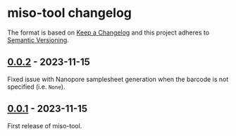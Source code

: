 # miso-tool changelog

The format is based on [Keep a Changelog](https://keepachangelog.com/en/1.0.0/)
and this project adheres to [Semantic Versioning](https://semver.org/spec/v2.0.0.html).

## [0.0.2](https://github.com/CFIA-NCFAD/miso-tool/releases/tag/0.0.2) - 2023-11-15

Fixed issue with Nanopore samplesheet generation when the barcode is not specified (i.e. `None`).

## [0.0.1](https://github.com/CFIA-NCFAD/miso-tool/releases/tag/0.0.1) - 2023-11-15

First release of miso-tool.
